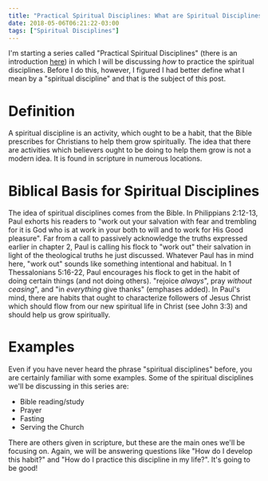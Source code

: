 ```yaml
---
title: "Practical Spiritual Disciplines: What are Spiritual Disciplines?"
date: 2018-05-06T06:21:22-03:00
tags: ["Spiritual Disciplines"]
---
```


I'm starting a series called "Practical Spiritual Disciplines" (there is an introduction [here](../practical-spiritual-disciplines-why)) in which I will be discussing *how* to practice the spiritual disciplines. Before I do this, however, I figured I had better define what I mean by a "spiritual discipline" and that is the subject of this post.

# Definition

A spiritual discipline is an activity, which ought to be a habit, that the Bible prescribes for Christians to help them grow spiritually. The idea that there are activities which believers ought to be doing to help them grow is not a modern idea. It is found in scripture in numerous locations.

# Biblical Basis for Spiritual Disciplines

The idea of spiritual disciplines comes from the Bible. In Philippians 2:12-13, Paul exhorts his readers to "work out your salvation with fear and trembling for it is God who is at work in your both to will and to work for His Good pleasure". Far from a call to passively acknowledge the truths expressed earlier in chapter 2, Paul is calling his flock to "work out" their salvation in light of the theological truths he just discussed. Whatever Paul has in mind here, "work out" sounds like something intentional and habitual. In 1 Thessalonians 5:16-22, Paul encourages his flock to get in the habit of doing certain things (and not doing others). "rejoice *always*", pray *without ceasing*", and "in *everything* give thanks" (emphases added). In Paul's mind, there are habits that ought to characterize followers of Jesus Christ which should flow from our new spiritual life in Christ (see John 3:3) and should help us grow spiritually.

# Examples

Even if you have never heard the phrase "spiritual disciplines" before, you are certainly familiar with some examples. Some of the spiritual disciplines we'll be discussing in this series are:

- Bible reading/study
- Prayer
- Fasting
- Serving the Church

There are others given in scripture, but these are the main ones we'll be focusing on. Again, we will be answering questions like "How do I develop this habit?" and "How do I practice this discipline in my life?". It's going to be good!

